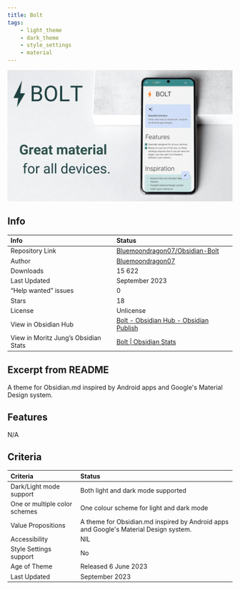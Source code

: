 ```yaml
---
title: Bolt
tags:
    - light_theme
    - dark_theme
    - style_settings
    - material
---
```


<img src="https://raw.githubusercontent.com/Bluemoondragon07/Obsidian-Bolt/refs/heads/main/BOLT%20large.png">

## Info
| Info | Status |
| :--- | :--- |
| Repository Link | [Bluemoondragon07/Obsidian-Bolt](https://github.com/Bluemoondragon07/Obsidian-Bolt) |
| Author | [Bluemoondragon07](https://github.com/Bluemoondragon07/) |
| Downloads | 15 622 |
| Last Updated | September 2023 |
| “Help wanted” issues | 0 |
| Stars | 18 |
| License | Unlicense |
| View in Obsidian Hub | [Bolt \- Obsidian Hub \- Obsidian Publish](https://publish.obsidian.md/hub/02+-+Community+Expansions/02.05+All+Community+Expansions/Themes/Bolt) |
| View in Moritz Jung’s Obsidian Stats | [Bolt \| Obsidian Stats](https://www.moritzjung.dev/obsidian-stats/themes/bolt/) |

## Excerpt from README
A theme for Obsidian.md inspired by Android apps and Google's Material Design system.

## Features
N/A

## Criteria
| Criteria | Status | 
| :--- | :--- | 
| Dark/Light mode support | Both light and dark mode supported | 
| One or multiple color schemes | One colour scheme for light and dark mode | 
| Value Propositions | A theme for Obsidian.md inspired by Android apps and Google's Material Design system. |
| Accessibility | NIL | 
| Style Settings support | No | 
| Age of Theme | Released 6 June 2023 | 
| Last Updated | September 2023 |